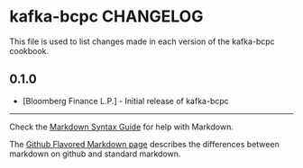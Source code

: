 kafka-bcpc CHANGELOG
====================

This file is used to list changes made in each version of the kafka-bcpc cookbook.

0.1.0
-----
- [Bloomberg Finance L.P.] - Initial release of kafka-bcpc

- - -
Check the [Markdown Syntax Guide](http://daringfireball.net/projects/markdown/syntax) for help with Markdown.

The [Github Flavored Markdown page](http://github.github.com/github-flavored-markdown/) describes the differences between markdown on github and standard markdown.
